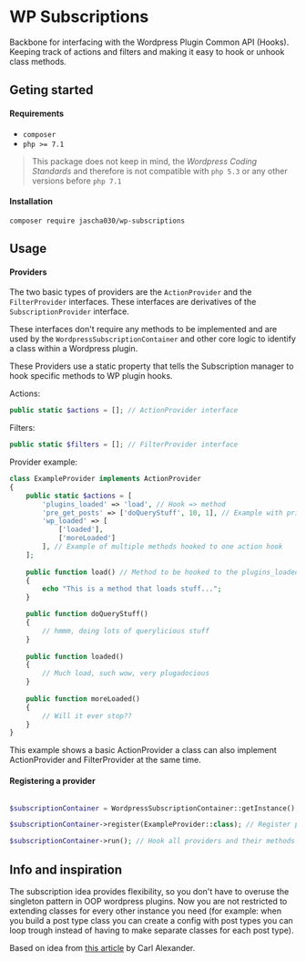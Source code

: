 # WP Subscriptions

Backbone for interfacing with the Wordpress Plugin Common API (Hooks).
Keeping track of actions and filters and making it easy to hook or unhook class methods.

## Geting started

#### Requirements

- `composer`
- `php >= 7.1`

> This package does not keep in mind, the *Wordpress Coding Standards* and therefore is not
> compatible with `php 5.3` or any other versions before `php 7.1`

#### Installation

```shell script
composer require jascha030/wp-subscriptions
```

## Usage

#### Providers 

The two basic types of providers are the `ActionProvider` and the `FilterProvider` interfaces.
These interfaces are derivatives of the `SubscriptionProvider` interface. 

These interfaces don't require any methods to be implemented and are used by the `WordpressSubscriptionContainer` and
 other core logic to identify a class within a Wordpress plugin.
 
These Providers use a static property that tells the Subscription manager to hook specific methods to WP plugin hooks.

Actions:
```php
public static $actions = []; // ActionProvider interface
```

Filters:
```php
public static $filters = []; // FilterProvider interface
```

Provider example:

```php
class ExampleProvider implements ActionProvider
{
    public static $actions = [
        'plugins_loaded' => 'load', // Hook => method
        'pre_get_posts' => ['doQueryStuff', 10, 1], // Example with priority and number of arguments
        'wp_loaded' => [
            ['loaded'],
            ['moreLoaded']
        ], // Example of multiple methods hooked to one action hook
    ];
    
    public function load() // Method to be hooked to the plugins_loaded hook
    {
        echo "This is a method that loads stuff...";
    }

    public function doQueryStuff()
    {
        // hmmm, doing lots of querylicious stuff
    }
    
    public function loaded()
    {
        // Much load, such wow, very plugadocious
    }
    
    public function moreLoaded()
    {
        // Will it ever stop??
    }
}
```

This example shows a basic ActionProvider a class can also implement ActionProvider and FilterProvider at the same time.

#### Registering a provider

```php

$subscriptionContainer = WordpressSubscriptionContainer::getInstance(); // Get container instance

$subscriptionContainer->register(ExampleProvider::class); // Register provider

$subscriptionContainer->run(); // Hook all providers and their methods to hooks

```

## Info and inspiration 

The subscription idea provides flexibility, so you don't have to overuse the singleton pattern in OOP wordpress
 plugins. Now you are not restricted to extending classes for every other instance you need (for example: when you
  build a post type class you can create a config with post types you can loop trough instead of having to make
   separate classes for each post type).

Based on idea from [this article](https://carlalexander.ca/polymorphism-wordpress-interfaces/) by Carl Alexander.
